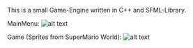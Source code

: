 This is a small Game-Engine written in C++ and SFML-Library.

MainMenu:
![alt text](https://github.com/hutte93/SFML-Game-Engine/tree/master/assets/gfx/Menu.png)

Game (Sprites from SuperMario World):
![alt text](https://github.com/hutte93/SFML-Game-Engine/tree/master/assets/gfx/Game.png)

